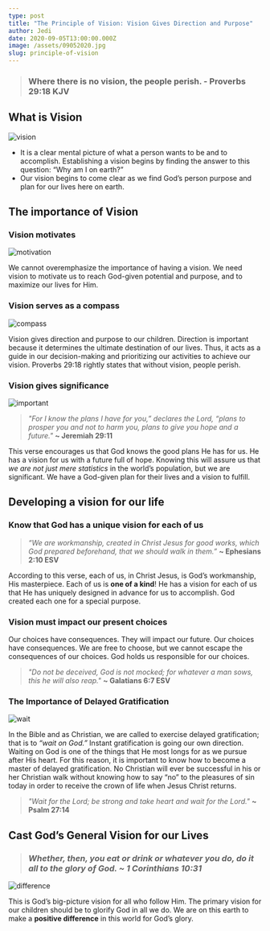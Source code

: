 ```yaml
---
type: post
title: "The Principle of Vision: Vision Gives Direction and Purpose"
author: Jedi
date: 2020-09-05T13:00:00.000Z
image: /assets/09052020.jpg
slug: principle-of-vision
---
```


> ### Where there is no vision, the people perish. - Proverbs 29:18 KJV

## What is Vision

![vision](https://media.giphy.com/media/Yavo0SXhZYhSo/giphy.gif)
- It is a clear mental picture of what a person wants to be and to accomplish. Establishing a vision begins by finding the answer to this question: “Why am I on earth?”
- Our vision begins to come clear as we find God’s person purpose and plan for our lives here on earth.

## The importance of Vision
### Vision motivates

![motivation](https://media.giphy.com/media/4GXUa4U05Q0JAM972c/giphy.gif)

We cannot overemphasize the importance of having a vision. We need vision to motivate us to reach God-given potential and purpose, and to maximize our lives for Him.

### Vision serves as a compass

![compass](https://media.giphy.com/media/9aOWMFD0kqXGU/giphy.gif)

Vision gives direction and purpose to our children. Direction is important because it determines the ultimate destination of our lives. Thus, it acts as a guide in our decision-making and prioritizing our activities to achieve our vision. Proverbs 29:18 rightly states that without vision, people perish.

### Vision gives significance

![important](https://media.giphy.com/media/vvzGmgfp2LZkJ25rYS/giphy.gif) 

> *"For I know the plans I have for you,” declares the Lord, “plans to prosper you and not to harm you, plans to give you hope and a future."*  **~ Jeremiah 29:11**

This verse encourages us that God knows the good plans He has for us. He has a vision for us with a future full of hope. Knowing this will assure us that *we are not just mere statistics* in the world’s population, but we are significant. We have a God-given plan for their lives and a vision to fulfill.

## Developing a vision for our life
### Know that God has a unique vision for each of us

> *“We are workmanship, created in Christ Jesus for good works, which God prepared beforehand, that we should walk in them.”* **~ Ephesians 2:10 ESV**

According to this verse, each of us, in Christ Jesus, is God’s workmanship, His masterpiece. Each of us is **one of a kind**! He has a vision for each of us that He has uniquely designed in advance for us to accomplish. God created each one for a special purpose.

### Vision must impact our present choices

Our choices have consequences. They will impact our future. Our choices have consequences. We are free to choose, but we cannot escape the consequences of our choices. God holds us responsible for our choices.

> *"Do not be deceived, God is not mocked; for whatever a man sows, this he will also reap."* **~ Galatians 6:7 ESV**

### The Importance of Delayed Gratification

![wait](https://media.giphy.com/media/l0HlKrB02QY0f1mbm/giphy.gif)

In the Bible and as Christian, we are called to exercise delayed gratification; that is to *“wait on God.”* Instant gratification is going our own direction. Waiting on God is one of the things that He most longs for as we pursue after His heart. For this reason, it is important to know how to become a master of delayed gratification. No Christian will ever be successful in his or her Christian walk
without knowing how to say “no” to the pleasures of sin today in order to receive the crown of life when Jesus Christ returns.

> *"Wait for the Lord; be strong and take heart and wait for the Lord."* **~ Psalm 27:14**

## Cast God’s General Vision for our Lives

> ### *Whether, then, you eat or drink or whatever you do, do it all to the glory of God. ~ 1 Corinthians 10:31*

![difference](https://media.giphy.com/media/ZZlfHXTClWoPfhyuc8/giphy.gif)

This is God’s big-picture vision for all who follow Him. The primary vision for our children should be to glorify God in all we do. We are on this earth to make a **positive difference** in this world for God’s glory.